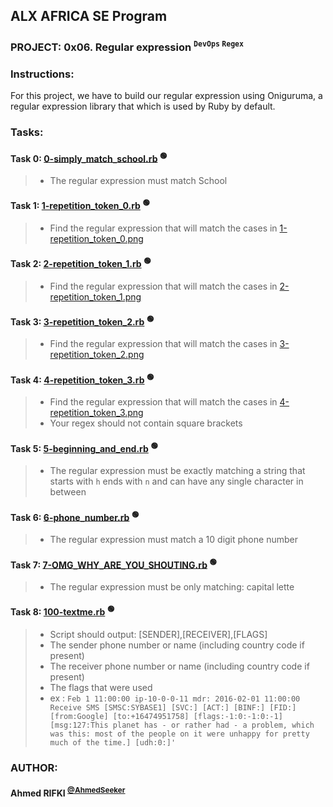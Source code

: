 ## ALX AFRICA SE Program

### **PROJECT: 0x06. Regular expression <sup>`` DevOps `` `` Regex ``</sup>**

### **Instructions:**
For this project, we have to build our regular expression using Oniguruma, a regular expression library that which is used by Ruby by default.


### **Tasks:**

#### **Task 0:** [0-simply_match_school.rb](0-simply_match_school.rb) <sup>:green_circle:</sup> <!-- :computer:💻 :mag_right:🔎 :mag:🔍 :bulb:💡 -->
> - The regular expression must match School

#### **Task 1:** [1-repetition_token_0.rb](1-repetition_token_0.rb) <sup>:green_circle:</sup> <!-- :computer:💻 :mag_right:🔎 :mag:🔍 :bulb:💡 -->
> - Find the regular expression that will match the cases in [1-repetition_token_0.png](1-repetition_token_0.png)

#### **Task 2:** [2-repetition_token_1.rb](2-repetition_token_1.rb) <sup>:green_circle:</sup> <!-- :computer:💻 :mag_right:🔎 :mag:🔍 :bulb:💡 -->
> - Find the regular expression that will match the cases in [2-repetition_token_1.png](2-repetition_token_1.png)

#### **Task 3:** [3-repetition_token_2.rb](3-repetition_token_2.rb) <sup>:green_circle:</sup> <!-- :computer:💻 :mag_right:🔎 :mag:🔍 :bulb:💡 -->
> - Find the regular expression that will match the cases in [3-repetition_token_2.png](3-repetition_token_2.png)

#### **Task 4:** [4-repetition_token_3.rb](4-repetition_token_3.rb) <sup>:green_circle:</sup> <!-- :computer:💻 :mag_right:🔎 :mag:🔍 :bulb:💡 -->
> - Find the regular expression that will match the cases in [4-repetition_token_3.png](4-repetition_token_3.png)
> - Your regex should not contain square brackets

#### **Task 5:** [5-beginning_and_end.rb](5-beginning_and_end.rb) <sup>:green_circle:</sup> <!-- :computer:💻 :mag_right:🔎 :mag:🔍 :bulb:💡 -->
> - The regular expression must be exactly matching a string that starts with ``h`` ends with ``n`` and can have any single character in between

#### **Task 6:** [6-phone_number.rb](6-phone_number.rb) <sup>:green_circle:</sup> <!-- :computer:💻 :mag_right:🔎 :mag:🔍 :bulb:💡 -->
> -  The regular expression must match a 10 digit phone number

#### **Task 7:** [7-OMG_WHY_ARE_YOU_SHOUTING.rb](7-OMG_WHY_ARE_YOU_SHOUTING.rb) <sup>:green_circle:</sup> <!-- :computer:💻 :mag_right:🔎 :mag:🔍 :bulb:💡 -->
> - The regular expression must be only matching: capital lette

#### **Task 8:** [100-textme.rb](100-textme.rb) <sup>:green_circle:</sup> <!-- :computer:💻 :mag_right:🔎 :mag:🔍 :bulb:💡 -->
> - Script should output: [SENDER],[RECEIVER],[FLAGS]
> - The sender phone number or name (including country code if present)
> - The receiver phone number or name (including country code if present)
> - The flags that were used
> - ex : ``Feb 1 11:00:00 ip-10-0-0-11 mdr: 2016-02-01 11:00:00 Receive SMS [SMSC:SYBASE1] [SVC:] [ACT:] [BINF:] [FID:] [from:Google] [to:+16474951758] [flags:-1:0:-1:0:-1] [msg:127:This planet has - or rather had - a problem, which was this: most of the people on it were unhappy for pretty much of the time.] [udh:0:]'
``

### AUTHOR:
#### **Ahmed RIFKI** <sup>[@AhmedSeeker](https://github.com/AhmedSeeker)</sup>
